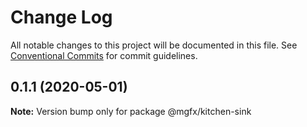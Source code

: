 # Change Log

All notable changes to this project will be documented in this file.
See [Conventional Commits](https://conventionalcommits.org) for commit guidelines.

## 0.1.1 (2020-05-01)

**Note:** Version bump only for package @mgfx/kitchen-sink
